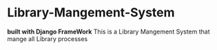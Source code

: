 # Library-Mangement-System
**built with Django FrameWork**
This is a Library Mangement System that mange all Library processes

